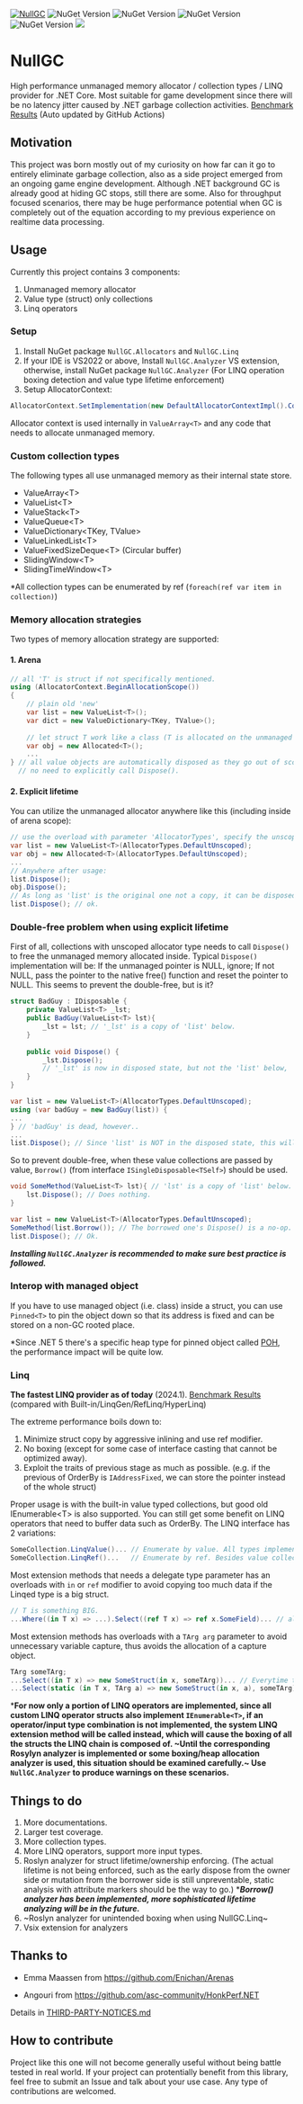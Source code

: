 [![NullGC](https://github.com/fryderykhuang/NullGC/actions/workflows/main.yml/badge.svg)](https://github.com/fryderykhuang/NullGC/actions/workflows/main.yml)
![NuGet Version](https://img.shields.io/nuget/vpre/NullGC.Abstractions?label=NullGC.Abstractions)
![NuGet Version](https://img.shields.io/nuget/vpre/NullGC.Allocators?label=NullGC.Allocators)
![NuGet Version](https://img.shields.io/nuget/vpre/NullGC.Collections?label=NullGC.Collections)
![NuGet Version](https://img.shields.io/nuget/vpre/NullGC.Linq?label=NullGC.Linq)
[![](https://dcbadge.vercel.app/api/server/u559bFAf?style=flat&compact=true)](https://discord.gg/u559bFAf)

# NullGC

High performance unmanaged memory allocator / collection types / LINQ provider for .NET Core.
Most suitable for game development since there will be no latency jitter caused by .NET garbage collection activities.
[Benchmark Results](https://fryderykhuang.github.io/NullGC/) (Auto updated by GitHub Actions)

## Motivation

This project was born mostly out of my curiosity on how far can it go to entirely eliminate garbage collection, also as a side project emerged from an ongoing game engine development. Although .NET background GC is already good at hiding GC stops, still there are some. Also for throughput focused scenarios, there may be huge performance potential when GC is completely out of the equation according to my previous experience on realtime data processing.

## Usage

Currently this project contains 3 components:

1. Unmanaged memory allocator
2. Value type (struct) only collections
3. Linq operators

### Setup

1. Install NuGet package `NullGC.Allocators` and `NullGC.Linq`
2. If your IDE is VS2022 or above, Install `NullGC.Analyzer` VS extension, otherwise, install NuGet package `NullGC.Analyzer` (For LINQ operation boxing detection and value type lifetime enforcement)
3. Setup AllocatorContext:

```csharp
AllocatorContext.SetImplementation(new DefaultAllocatorContextImpl().ConfigureDefault());
```
Allocator context is used internally in `ValueArray<T>` and any code that needs to allocate unmanaged memory.

### Custom collection types

The following types all use unmanaged memory as their internal state store.

* ValueArray&lt;T&gt;
* ValueList&lt;T&gt;
* ValueStack&lt;T&gt;
* ValueQueue&lt;T&gt;
* ValueDictionary&lt;TKey, TValue&gt;
* ValueLinkedList&lt;T&gt;
* ValueFixedSizeDeque&lt;T&gt; (Circular buffer)
* SlidingWindow&lt;T&gt;
* SlidingTimeWindow&lt;T&gt;

*All collection types can be enumerated by ref (`foreach(ref var item in collection)`)

### Memory allocation strategies

Two types of memory allocation strategy are supported:

#### 1. Arena

```csharp
// all 'T' is struct if not specifically mentioned.
using (AllocatorContext.BeginAllocationScope())
{
    // plain old 'new'
    var list = new ValueList<T>();
    var dict = new ValueDictionary<TKey, TValue>();
    
    // let struct T work like a class (T is allocated on the unmanaged heap.)
    var obj = new Allocated<T>();
    ...
} // all value objects are automatically disposed as they go out of scope,
  // no need to explicitly call Dispose().
```

#### 2. Explicit lifetime

You can utilize the unmanaged allocator anywhere like this (including inside of arena scope):

```csharp
// use the overload with parameter 'AllocatorTypes', specify the unscoped, globally available allocator type.
var list = new ValueList<T>(AllocatorTypes.DefaultUnscoped); 
var obj = new Allocated<T>(AllocatorTypes.DefaultUnscoped);
...
// Anywhere after usage:
list.Dispose();
obj.Dispose();
// As long as 'list' is the original one not a copy, it can be disposed saftely multiple times.
list.Dispose(); // ok.
```

### Double-free problem when using explicit lifetime

First of all, collections with unscoped allocator type needs to call `Dispose()` to free the unmanaged memory allocated inside. Typical `Dispose()` implementation will be: If the unmanaged pointer is NULL, ignore; If not NULL, pass the pointer to the native free() function and reset the pointer to NULL. This seems to prevent the double-free, but is it? 

```csharp
struct BadGuy : IDisposable {
    private ValueList<T> _lst;
    public BadGuy(ValueList<T> lst){
        _lst = lst; // '_lst' is a copy of 'list' below.
    }
    
    public void Dispose() {
        _lst.Dispose();
        // '_lst' is now in disposed state, but not the 'list' below,
    }
}

var list = new ValueList<T>(AllocatorTypes.DefaultUnscoped);
using (var badGuy = new BadGuy(list)) {
...   
} // 'badGuy' is dead, however..
... 
list.Dispose(); // Since 'list' is NOT in the disposed state, this will cause the double-free.
```

So to prevent double-free, when these value collections are passed by value, `Borrow()` (from interface `ISingleDisposable<TSelf>`) should be used.

```csharp
void SomeMethod(ValueList<T> lst){ // 'lst' is a copy of 'list' below.
    lst.Dispose(); // Does nothing.
}

var list = new ValueList<T>(AllocatorTypes.DefaultUnscoped);
SomeMethod(list.Borrow()); // The borrowed one's Dispose() is a no-op.
list.Dispose(); // Ok.
```
***Installing `NullGC.Analyzer` is recommended to make sure best practice is followed.***

### Interop with managed object

If you have to use managed object (i.e. class) inside a struct, you can use
`Pinned<T>` to pin the object down so that its address is fixed and can be stored on a non-GC rooted place.

*Since .NET 5 there's a specific heap type for pinned object called [POH](https://devblogs.microsoft.com/dotnet/internals-of-the-poh/), the performance impact will be quite low. 

### Linq

**The fastest LINQ provider as of today** (2024.1). [Benchmark Results](https://fryderykhuang.github.io/NullGC/) (compared with Built-in/LinqGen/RefLinq/HyperLinq)

The extreme performance boils down to:

1. Minimize struct copy by aggressive inlining and use ref modifier.
2. No boxing (except for some case of interface casting that cannot be optimized away).
3. Exploit the traits of previous stage as much as possible. (e.g. if the previous of OrderBy is `IAddressFixed`, we can store the pointer instead of the whole struct)

Proper usage is with the built-in value typed collections, but good old IEnumerable&lt;T&gt; is also supported. You can still get some benefit on LINQ operators that need to buffer data such as OrderBy.
The LINQ interface has 2 variations:

```csharp
SomeCollection.LinqValue()... // Enumerate by value. All types implement IEnumerable<T> are supported
SomeCollection.LinqRef()...   // Enumerate by ref. Besides value collections, only collection with Enumerator implemented `ILinqRefEnumerator<T>` are supported (e.g. normal array types)
```

Most extension methods that needs a delegate type parameter has an overloads with `in` or `ref` modifier to avoid copying too much data if the Linqed type is a big struct.

```csharp
// T is something BIG.
...Where((in T x) => ...).Select((ref T x) => ref x.SomeField)... // all reference, no copy of T
```

Most extension methods has overloads with a `TArg arg` parameter to avoid unnecessary variable capture, thus avoids the allocation of a capture object.

```csharp
TArg someTArg;
...Select((in T x) => new SomeStruct(in x, someTArg))... // Everytime this line executes, a new capture object for `someTArg` must be allocated on the managed heap.
...Select(static (in T x, TArg a) => new SomeStruct(in x, a), someTArg)... // No capture is happening. ('static' is not mandatory, just a explicit declaration)

```

***For now only a portion of LINQ operators are implemented, since all custom LINQ operator structs also implement `IEnumerable<T>`, if an operator/input type combination is not implemented, the system LINQ extension method will be called instead, which will cause the boxing of all the structs the LINQ chain is composed of. ~Until the corresponding Rosylyn analyzer is implemented or some boxing/heap allocation analyzer is used, this situation should be examined carefully.~ Use `NullGC.Analyzer` to produce warnings on these scenarios.**

## Things to do

1. More documentations.
2. Larger test coverage.
3. More collection types.
4. More LINQ operators, support more input types.
5. Roslyn analyzer for struct lifetime/ownership enforcing. (The actual lifetime is not being enforced, such as the early dispose from the owner side or mutation from the borrower side is still unpreventable, static analysis with attribute markers should be the way to go.) ****Borrow() analyzer has been implemented, more sophisticated lifetime analyzing will be in the future.***
6. ~Roslyn analyzer for unintended boxing when using NullGC.Linq~
7. Vsix extension for analyzers

## Thanks to

* Emma Maassen from <https://github.com/Enichan/Arenas>

* Angouri from <https://github.com/asc-community/HonkPerf.NET>

Details in [THIRD-PARTY-NOTICES.md](https://github.com/fryderykhuang/NullGC/blob/main/THIRD-PARTY-NOTICES.md)

## How to contribute

Project like this one will not become generally useful without being battle tested in real world. If your project can protentially benefit from this library, feel free to submit an Issue and talk about your use case. Any type of contributions are welcomed.
